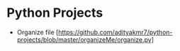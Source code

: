 # Python Projects

- Organize file [https://github.com/adityakmr7/python-projects/blob/master/organizeMe/organize.py]

